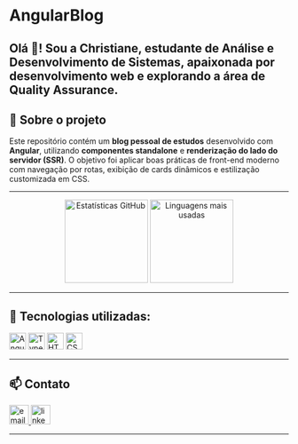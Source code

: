# AngularBlog

<h2 align="left">Olá 👋! Sou a Christiane, estudante de Análise e Desenvolvimento de Sistemas, apaixonada por desenvolvimento web e explorando a área de Quality Assurance.</h2>

## 📝 Sobre o projeto

Este repositório contém um **blog pessoal de estudos** desenvolvido com **Angular**, utilizando **componentes standalone** e **renderização do lado do servidor (SSR)**. O objetivo foi aplicar boas práticas de front-end moderno com navegação por rotas, exibição de cards dinâmicos e estilização customizada em CSS.

---

<div align="center">
  <img src="https://github-readme-stats.vercel.app/api?username=Chris-CRA&hide_title=false&hide_rank=false&show_icons=true&include_all_commits=true&count_private=true&theme=dracula&locale=pt-br&hide_border=false" height="150" alt="Estatísticas GitHub" />
  <img src="https://github-readme-stats.vercel.app/api/top-langs?username=Chris-CRA&layout=compact&langs_count=6&theme=dracula&hide_border=false" height="150" alt="Linguagens mais usadas" />
</div>

---

## 🚀 Tecnologias utilizadas:

<div align="left">
  <img src="https://cdn.jsdelivr.net/gh/devicons/devicon/icons/angular/angular-original.svg" height="30" alt="Angular" />
  <img src="https://cdn.jsdelivr.net/gh/devicons/devicon/icons/typescript/typescript-original.svg" height="30" alt="TypeScript" />
  <img src="https://cdn.jsdelivr.net/gh/devicons/devicon/icons/html5/html5-original.svg" height="30" alt="HTML5" />
  <img src="https://cdn.jsdelivr.net/gh/devicons/devicon/icons/css3/css3-original.svg" height="30" alt="CSS3" />
</div>

---

## 📫 Contato

<div align="left">
  <a href="chriscra_amorim@yahoo.com.br" target="_blank">
    <img src="https://img.shields.io/static/v1?message=Email&logo=gmail&label=&color=D14836&logoColor=white&labelColor=&style=for-the-badge" height="35" alt="email" />
  </a>
  <a href="https://www.linkedin.com/in/christiane-rodrigues/" target="_blank">
    <img src="https://img.shields.io/static/v1?message=LinkedIn&logo=linkedin&label=&color=0077B5&logoColor=white&labelColor=&style=for-the-badge" height="35" alt="linkedin" />
  </a>
</div>

---


